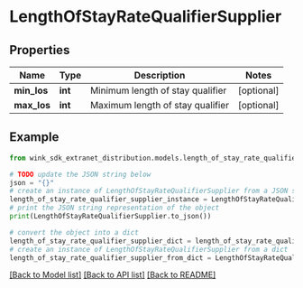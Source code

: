 # LengthOfStayRateQualifierSupplier


## Properties

Name | Type | Description | Notes
------------ | ------------- | ------------- | -------------
**min_los** | **int** | Minimum length of stay qualifier | [optional] 
**max_los** | **int** | Maximum length of stay qualifier | [optional] 

## Example

```python
from wink_sdk_extranet_distribution.models.length_of_stay_rate_qualifier_supplier import LengthOfStayRateQualifierSupplier

# TODO update the JSON string below
json = "{}"
# create an instance of LengthOfStayRateQualifierSupplier from a JSON string
length_of_stay_rate_qualifier_supplier_instance = LengthOfStayRateQualifierSupplier.from_json(json)
# print the JSON string representation of the object
print(LengthOfStayRateQualifierSupplier.to_json())

# convert the object into a dict
length_of_stay_rate_qualifier_supplier_dict = length_of_stay_rate_qualifier_supplier_instance.to_dict()
# create an instance of LengthOfStayRateQualifierSupplier from a dict
length_of_stay_rate_qualifier_supplier_from_dict = LengthOfStayRateQualifierSupplier.from_dict(length_of_stay_rate_qualifier_supplier_dict)
```
[[Back to Model list]](../README.md#documentation-for-models) [[Back to API list]](../README.md#documentation-for-api-endpoints) [[Back to README]](../README.md)


